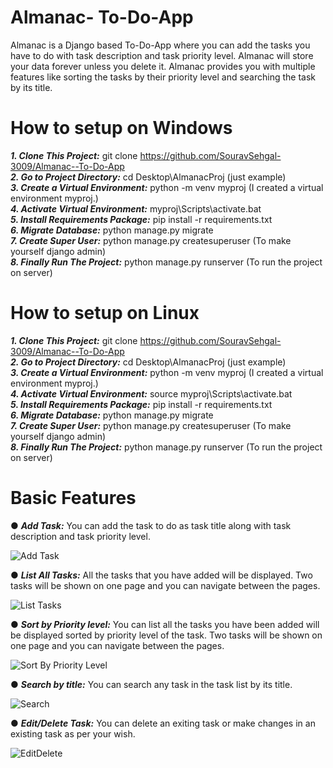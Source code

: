 # Almanac- To-Do-App
Almanac is a Django based To-Do-App  where you can add the tasks you have to do with task description and task priority level. Almanac will store your data forever unless you delete it. Almanac provides you with multiple features like sorting the tasks by their priority level and searching the task by its title. 

# How to setup on Windows
***1. Clone This Project:*** git clone https://github.com/SouravSehgal-3009/Almanac--To-Do-App   </br>
***2. Go to Project Directory:*** cd Desktop\AlmanacProj        (just example) </br>
***3. Create a Virtual Environment:*** python -m venv myproj        (I created a virtual environment myproj.)</br>
***4. Activate Virtual Environment:*** myproj\Scripts\activate.bat </br>
***5. Install Requirements Package:*** pip install -r requirements.txt </br>
***6. Migrate Database:*** python manage.py migrate </br>
***7. Create Super User:*** python manage.py createsuperuser (To make yourself django admin) </br>
***8. Finally Run The Project:*** python manage.py runserver (To run the project on server) </br>

# How to setup on Linux
***1. Clone This Project:*** git clone https://github.com/SouravSehgal-3009/Almanac--To-Do-App </br>
***2. Go to Project Directory:*** cd Desktop\AlmanacProj        (just example) </br>
***3. Create a Virtual Environment:*** python -m venv myproj        (I created a virtual environment myproj.) </br>
***4. Activate Virtual Environment:*** source myproj\Scripts\activate.bat </br>
***5. Install Requirements Package:*** pip install -r requirements.txt </br>
***6. Migrate Database:*** python manage.py migrate </br>
***7. Create Super User:*** python manage.py createsuperuser (To make yourself django admin) </br>
***8. Finally Run The Project:*** python manage.py runserver (To run the project on server) </br>
 
# Basic Features
● ***Add Task:*** You can add the task to do as task title along with task description and task priority level.

![Add Task](https://user-images.githubusercontent.com/60173032/117720845-c92d5b80-b1fc-11eb-94ce-9dac0e55fe7a.jpg)

● ***List All Tasks:*** All the tasks that you have added will be displayed. Two tasks will be shown on one page and you can navigate between the pages.

![List Tasks](https://user-images.githubusercontent.com/60173032/117721409-71dbbb00-b1fd-11eb-8009-b591107d5a9d.jpg)

● ***Sort by Priority level:*** You can list all the tasks you have been added will be displayed sorted by priority level of the task. Two tasks will be shown on one page and you can navigate between the pages.

![Sort By Priority Level](https://user-images.githubusercontent.com/60173032/117721799-eca4d600-b1fd-11eb-89bf-bf6d9337e6fe.jpg)

● ***Search by title:*** You can search any task in the task list by its title.

![Search](https://user-images.githubusercontent.com/60173032/117721894-0d6d2b80-b1fe-11eb-82ed-4cb304260b0d.jpg)

● ***Edit/Delete Task:*** You can delete an exiting task or make changes in an existing task as per your wish.

![EditDelete](https://user-images.githubusercontent.com/60173032/117722140-558c4e00-b1fe-11eb-8aae-25a62fdc523e.jpg)





